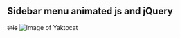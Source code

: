 ## Sidebar menu animated js and jQuery
~~this~~
![Image of Yaktocat](https://octodex.github.com/images/yaktocat.png)